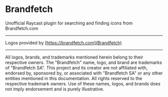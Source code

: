 # Brandfetch

Unofficial Raycast plugin for searching and finding icons from Brandfetch.com

---

Logos provided by [https://brandfetch.com](Brandfetch)

---


All logos, brands, and trademarks mentioned herein belong to their respective owners. The "Brandfetch" name, logo, and brand are trademarks of "Brandfetch SA". This project and its creator are not affiliated with, endorsed by, sponsored by, or associated with "Brandfetch SA" or any other entities mentioned in this documentation. All rights reserved to the respective trademark owners. Use of these names, logos, and brands does not imply endorsement and is purely illustrative.

